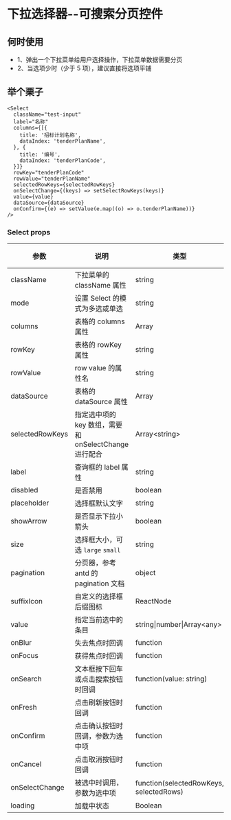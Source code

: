 # 下拉选择器--可搜索分页控件

## 何时使用

- 1、弹出一个下拉菜单给用户选择操作，下拉菜单数据需要分页
- 2、当选项少时（少于 5 项），建议直接将选项平铺

## 举个栗子

```tsx
<Select
  className="test-input"
  label="名称"
  columns={[{
    title: '招标计划名称',
    dataIndex: 'tenderPlanName',
  }, {
    title: '编号',
    dataIndex: 'tenderPlanCode',
  }]}
  rowKey="tenderPlanCode"
  rowValue="tenderPlanName"
  selectedRowKeys={selectedRowKeys}
  onSelectChange={(keys) => setSelectRowKeys(keys)}
  value={value}
  dataSource={dataSource}
  onConfirm={(e) => setValue(e.map((o) => o.tenderPlanName))}
/>
```

### Select props

| 参数 | 说明 | 类型 | 默认值 | 版本 |
| --- | --- | --- | --- | --- |
| className | 下拉菜单的 className 属性 | string | - |  |
| mode | 设置 Select 的模式为多选或单选 | string | - |  |
| columns | 表格的 columns 属性 | Array | - |  |
| rowKey | 表格的 rowKey 属性 | string | - |  |
| rowValue | row value 的属性名 | string | - |  |
| dataSource | 表格的 dataSource 属性 | Array | - |  |
| selectedRowKeys | 指定选中项的 key 数组，需要和 onSelectChange 进行配合 | Array&lt;string> | - |  |
| label | 查询框的 label 属性 | string | - |  |
| disabled | 是否禁用 | boolean | false |  |
| placeholder | 选择框默认文字 | string | - |  |
| showArrow | 是否显示下拉小箭头 | boolean | true |  |
| size | 选择框大小，可选 `large` `small` | string | default |  |
| pagination | 分页器，参考 antd 的 pagination 文档 | object |
| suffixIcon | 自定义的选择框后缀图标 | ReactNode | - |  |
| value | 指定当前选中的条目 | string&#124;number&#124;Array&lt;any> | - |  |
| onBlur | 失去焦点时回调 | function | - |  |
| onFocus | 获得焦点时回调 | function | - |  |
| onSearch | 文本框按下回车或点击搜索按钮时回调 | function(value: string) | - |  |
| onFresh | 点击刷新按钮时回调 | function | - |  |
| onConfirm | 点击确认按钮时回调，参数为选中项 | function | - |  |
| onCancel | 点击取消按钮时回调 | function | - |  |
| onSelectChange | 被选中时调用，参数为选中项 | function(selectedRowKeys, selectedRows) | - |  |
| loading | 加载中状态 | Boolean | false |  |